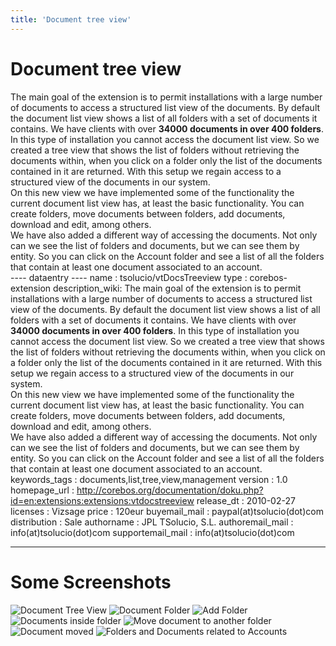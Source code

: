```yaml
---
title: 'Document tree view'
---
```


Document tree view
==================

The main goal of the extension is to permit installations with a large
number of documents to access a structured list view of the documents.
By default the document list view shows a list of all folders with a set
of documents it contains. We have clients with over **34000 documents in
over 400 folders**. In this type of installation you cannot access the
document list view. So we created a tree view that shows the list of
folders without retrieving the documents within, when you click on a
folder only the list of the documents contained in it are returned. With
this setup we regain access to a structured view of the documents in our
system.  
On this new view we have implemented some of the functionality the
current document list view has, at least the basic functionality. You
can create folders, move documents between folders, add documents,
download and edit, among others.  
We have also added a different way of accessing the documents. Not only
can we see the list of folders and documents, but we can see them by
entity. So you can click on the Account folder and see a list of all the
folders that contain at least one document associated to an account.  
---- dataentry ---- name : tsolucio/vtDocsTreeview type :
corebos-extension description\_wiki: The main goal of the extension is
to permit installations with a large number of documents to access a
structured list view of the documents. By default the document list view
shows a list of all folders with a set of documents it contains. We have
clients with over **34000 documents in over 400 folders**. In this type
of installation you cannot access the document list view. So we created
a tree view that shows the list of folders without retrieving the
documents within, when you click on a folder only the list of the
documents contained in it are returned. With this setup we regain access
to a structured view of the documents in our system.  
On this new view we have implemented some of the functionality the
current document list view has, at least the basic functionality. You
can create folders, move documents between folders, add documents,
download and edit, among others.  
We have also added a different way of accessing the documents. Not only
can we see the list of folders and documents, but we can see them by
entity. So you can click on the Account folder and see a list of all the
folders that contain at least one document associated to an account.
keywords\_tags : documents,list,tree,view,management version : 1.0
homepage\_url :
<http://corebos.org/documentation/doku.php?id=en:extensions:extensions:vtdocstreeview>
release\_dt : 2010-02-27 licenses : Vizsage price : 120eur
buyemail\_mail : paypal(at)tsolucio(dot)com distribution : Sale
authorname : JPL TSolucio, S.L. authoremail\_mail :
info(at)tsolucio(dot)com supportemail\_mail : info(at)tsolucio(dot)com

------------------------------------------------------------------------

  

Some Screenshots
================

<img src="/en/extensions/extensions/vtdocstreeview/vtdoctreeview.png" class="align-center" alt="Document Tree View" />  
  
<img src="/en/extensions/extensions/vtdocstreeview/docfolders.png" class="align-center" alt="Document Folder" />  
  
<img src="/en/extensions/extensions/vtdocstreeview/addfolder.png" class="align-center" alt="Add Folder" />  
  
<img src="/en/extensions/extensions/vtdocstreeview/doctypes.png" class="align-center" alt="Documents inside folder" />  
  
<img src="/en/extensions/extensions/vtdocstreeview/move_doc1.png" class="align-center" alt="Move document to another folder" />  
  
<img src="/en/extensions/extensions/vtdocstreeview/move_doc2.png" class="align-center" alt="Document moved" />  
  
<img src="/en/extensions/extensions/vtdocstreeview/account_docview.png" class="align-center" alt="Folders and Documents related to Accounts" />  
  
